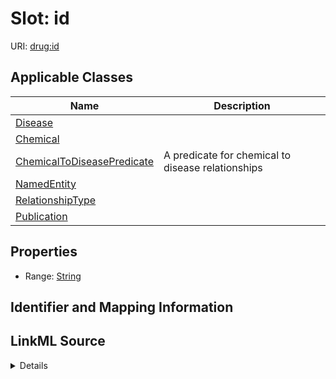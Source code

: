# Slot: id

URI: [drug:id](http://w3id.org/ontogpt/drug/id)



<!-- no inheritance hierarchy -->




## Applicable Classes

| Name | Description |
| --- | --- |
[Disease](Disease.md) | 
[Chemical](Chemical.md) | 
[ChemicalToDiseasePredicate](ChemicalToDiseasePredicate.md) | A predicate for chemical to disease relationships
[NamedEntity](NamedEntity.md) | 
[RelationshipType](RelationshipType.md) | 
[Publication](Publication.md) | 






## Properties

* Range: [String](String.md)







## Identifier and Mapping Information








## LinkML Source

<details>
```yaml
name: id
alias: id
domain_of:
- NamedEntity
- Publication
range: string

```
</details>
